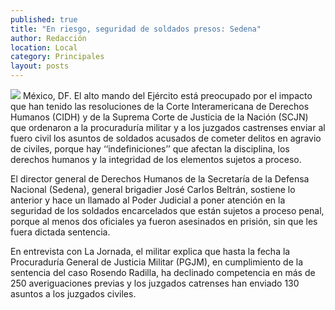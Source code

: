 ```yaml
---
published: true
title: "En riesgo, seguridad de soldados presos: Sedena"
author: Redacción
location: Local
category: Principales
layout: posts
---
```


![](http://i.imgur.com/lekvECum.jpg)
México, DF. El alto mando del Ejército está preocupado por el impacto que han tenido las resoluciones de la Corte Interamericana de Derechos Humanos (CIDH) y de la Suprema Corte de Justicia de la Nación (SCJN) que ordenaron a la procuraduría militar y a los juzgados castrenses enviar al fuero civil los asuntos de soldados acusados de cometer delitos en agravio de civiles, porque hay ‘‘indefiniciones’’ que afectan la disciplina, los derechos humanos y la integridad de los elementos sujetos a proceso.

El director general de Derechos Humanos de la Secretaría de la Defensa Nacional (Sedena), general brigadier José Carlos Beltrán, sostiene lo anterior y hace un llamado al Poder Judicial a poner atención en la seguridad de los soldados encarcelados que están sujetos a proceso penal, porque al menos dos oficiales ya fueron asesinados en prisión, sin que les fuera dictada sentencia.

En entrevista con La Jornada, el militar explica que hasta la fecha la Procuraduría General de Justicia Militar (PGJM), en cumplimiento de la sentencia del caso Rosendo Radilla, ha declinado competencia en más de 250 averiguaciones previas y los juzgados catrenses han enviado 130 asuntos a los juzgados civiles.
